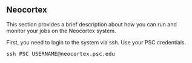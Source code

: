 <!-- # Running Jobs

This title is commented out in this doc so that it will appear above the in-page table of contents instead of beside it.
-->
     
## Neocortex
This section provides a brief description about how you can run and monitor your jobs on the Neocortex system. 

First, you need to login to the system via ssh. Use your PSC credentials.
<pre>
ssh PSC_USERNAME@neocortex.psc.edu
</pre>
